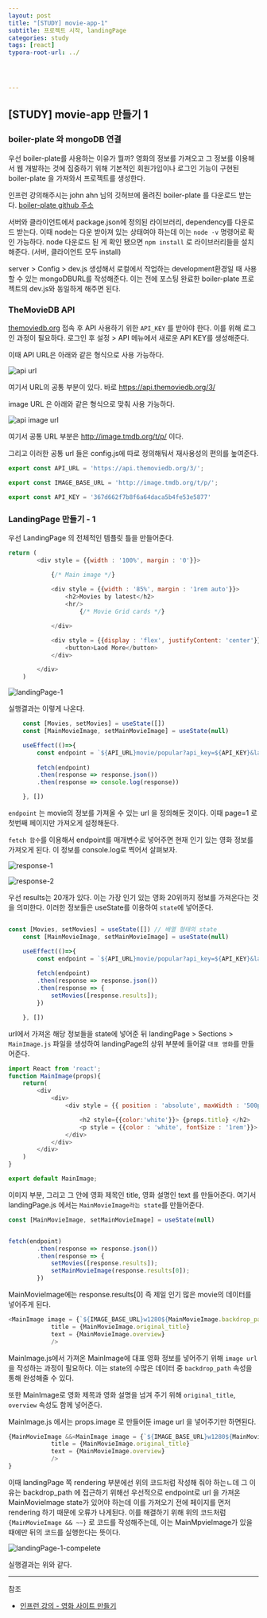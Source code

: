 ```yaml
---
layout: post
title: "[STUDY] movie-app-1"
subtitle: 프로젝트 시작, landingPage
categories: study
tags: [react]
typora-root-url: ../




---
```


## [STUDY] movie-app 만들기 1

### boiler-plate 와 mongoDB 연결

우선 boiler-plate를 사용하는 이유가 뭘까? 영화의 정보를 가져오고 그 정보를 이용해서 웹 개발하는 것에 집중하기 위해 기본적인 회원가입이나 로그인 기능이 구현된 boiler-plate 을 가져와서 프로젝트를 생성한다.  

인프런 강의해주시는 john ahn 님의 깃허브에 올려진 boiler-plate 를 다운로드 받는다. [boiler-plate github 주소](https://github.com/jaewonhimnae/boilerplate-mern-stack)

서버와 클라이언트에서 package.json에 정의된 라이브러리, dependency를 다운로드 받는다. 이때 node는 다운 받아져 있는 상태여야 하는데 이는 `node -v` 명령어로 확인 가능하다. node 다운로드 된 게 확인 됐으면 `npm install` 로 라이브러리들을 설치해준다. (서버, 클라이언트 모두 install)

server > Config > dev.js 생성해서 로컬에서 작업하는 development환경일 때 사용할 수 있는 mongoDBURL를 작성해준다. 이는 전에 포스팅 완료한 boiler-plate 프로젝트의 dev.js와 동일하게 해주면 된다.


### TheMovieDB API

[themoviedb.org](https://www.themoviedb.org/) 접속 후 API 사용하기 위한 `API_KEY` 를 받아야 한다. 이를 위해 로그인 과정이 필요하다. 로그인 후 설정 > API 메뉴에서 새로운 API KEY를 생성해준다.

이때 API URL은 아래와 같은 형식으로 사용 가능하다.

![api url](/assets/images/etc/movie-app/themoviedb_url_info.jpg)

여기서 URL의 공통 부분이 있다. 바로 <https://api.themoviedb.org/3/>

image URL 은 아래와 같은 형식으로 맞춰 사용 가능하다.

![api image url](/assets/images/etc/movie-app/themoviedb_url_info.jpg)

여기서 공통 URL 부분은 <http://image.tmdb.org/t/p/> 이다.

그리고 이러한 공통 url 들은 config.js에 따로 정의해둬서 재사용성의 편의를 높여준다.

```javascript
export const API_URL = 'https://api.themoviedb.org/3/';

export const IMAGE_BASE_URL = 'http://image.tmdb.org/t/p/';

export const API_KEY = '367d662f7b8f6a64daca5b4fe53e5877'
```

### LandingPage 만들기 - 1

우선 LandingPage 의 전체적인 템플릿 틀을 만들어준다.

```javascript
return (
        <div style = {{width : '100%', margin : '0'}}>

            {/* Main image */}
           
            <div style = {{width : '85%', margin : '1rem auto'}}>
                <h2>Movies by latest</h2>
                <hr/>
                    {/* Movie Grid cards */}

            </div>

            <div style = {{display : 'flex', justifyContent: 'center'}}>
                <button>Laod More</button>
            </div>

        </div>
    )
```

![landingPage-1](/assets/images/etc/movie-app/landingPage-1.jpg)

실행결과는 이렇게 나온다.

```javascript
    const [Movies, setMovies] = useState([])
    const [MainMovieImage, setMainMovieImage] = useState(null)

    useEffect(()=>{
        const endpoint = `${API_URL}movie/popular?api_key=${API_KEY}&language=en-US&page=1`;
 
        fetch(endpoint)
        .then(response => response.json())
        .then(response => console.log(response))

    }, [])
```

`endpoint` 는 movie의 정보를 가져올 수 있는 url 을 정의해둔 것이다. 이때 page=1 로 첫번째 페이지만 가져오게 설정해둔다.

`fetch 함수`를 이용해서 endpoint를 매개변수로 넣어주면 현재 인기 있는 영화 정보를 가져오게 된다. 이 정보를 console.log로 찍어서 살펴보자.

![response-1](/assets/images/etc/movie-app/response_console-1.jpg)

![response-2](/assets/images/etc/movie-app/response_console-2.jpg)

우선 results는 20개가 있다. 이는 가장 인기 있는 영화 20위까지 정보를 가져온다는 것을 의미한다. 이러한 정보들은 useState를 이용하여 `state`에 넣어준다.

```javascript

const [Movies, setMovies] = useState([]) // 배열 형태의 state
    const [MainMovieImage, setMainMovieImage] = useState(null)

    useEffect(()=>{
        const endpoint = `${API_URL}movie/popular?api_key=${API_KEY}&language=en-US&page=1`;
 
        fetch(endpoint)
        .then(response => response.json())
        .then(response => {
            setMovies([response.results]);
        })

    }, [])

```

url에서 가져온 해당 정보들을 state에 넣어준 뒤 landingPage > Sections > `MainImage.js` 파일을 생성하여 landingPage의 상위 부분에 들어갈 `대표 영화`를 만들어준다.

```javascript
import React from 'react';
function MainImage(props){
    return(
        <div 
            <div>
                <div style = {{ position : 'absolute', maxWidth : '500px', bottom: '2rem', marginLeft: '2rem'}}>

                    <h2 style={{color:'white'}}> {props.title} </h2>
                    <p style = {{color : 'white', fontSize : '1rem'}}> {props.text} </p>
                </div>
            </div>
        </div>
    )
}

export default MainImage;
```

이미지 부분, 그리고 그 안에 영화 제목인 title, 영화 설명인 text 를 만들어준다. 여기서 landingPage.js 에서는 `MainMovieImage라는 state`를 만들어준다.

```javascript
const [MainMovieImage, setMainMovieImage] = useState(null)


fetch(endpoint)
        .then(response => response.json())
        .then(response => {
            setMovies([response.results]);
            setMainMovieImage(response.results[0]);
        })
```

MainMovieImage에는 response.results[0] 즉 제일 인기 많은 movie의 데이터를 넣어주게 된다.

```javascript
<MainImage image = {`${IMAGE_BASE_URL}w1280${MainMovieImage.backdrop_path}`}
            title = {MainMovieImage.original_title}
            text = {MainMovieImage.overview}
            />
```

MainImage.js에서 가져온 MainImage에 대표 영화 정보를 넣어주기 위해 `image url`을 작성하는 과정이 필요하다. 이는 state의 수많은 데이터 중 `backdrop_path` 속성을 통해 완성해줄 수 있다.

또한 MainImage로 영화 제목과 영화 설명을 넘겨 주기 위해 `original_title`, `overview` 속성도 함께 넣어준다.


MainImage.js 에서는 props.image 로 만들어둔 image url 을 넣어주기만 하면된다.

```javascript
{MainMovieImage &&<MainImage image = {`${IMAGE_BASE_URL}w1280${MainMovieImage.backdrop_path}`}
            title = {MainMovieImage.original_title}
            text = {MainMovieImage.overview}
            />
}
```

이때 landingPage 쪽 rendering 부분에선 위의 코드처럼 작성해 줘야 하는ㄴ데 그 이유는 backdrop_path 에 접근하기 위해선 우선적으로 endpoint로 url 을 가져온 MainMovieImage state가 있어야 하는데 이를 가져오기 전에 페이지를 먼저 rendering 하기 때문에 오류가 나게된다. 이를 해결하기 위해 위의 코드처럼 `{MainMovieImage && ~~}` 로 코드를 작성해주는데, 이는 MainMpvieImage가 있을때에만 뒤의 코드를 실행한다는 뜻이다.

![landingPage-1-compelete](/assets/images/etc/movie-app/landingPage-1-compelete.jpg)


실행결과는 위와 같다.

---

참조

- [인프런 강의 - 영화 사이트 만들기](https://www.inflearn.com/course/%EB%94%B0%EB%9D%BC%ED%95%98%EB%A9%B0-%EB%B0%B0%EC%9A%B0%EB%8A%94-%EB%85%B8%EB%93%9C-%EB%A6%AC%EC%95%A1%ED%8A%B8-%EC%98%81%ED%99%94%EC%82%AC%EC%9D%B4%ED%8A%B8-%EB%A7%8C%EB%93%A4%EA%B8%B0/dashboard)
